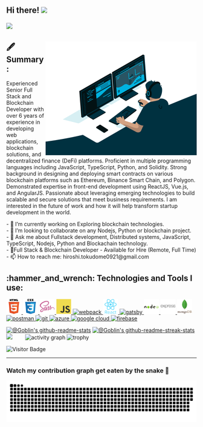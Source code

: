 <h2 align="left">
 <abc>
  <br>Hi there! <img src="https://user-images.githubusercontent.com/42378118/110234147-e3259600-7f4e-11eb-95be-0c4047144dea.gif" width="30"><br>
  <p align="center">
  
  </p>
  </abc>
</h2>
<a href="https://git.io/typing-svg"><img src="https://readme-typing-svg.herokuapp.com/?lines=+Welcome+to+My+GitHub+Profile!;I%20am%20Hiroshi%20Tokudome;Full%20Stack%20Developer;BlockChain%20Developer;6%2B%20years%20of%20Experience;Always%20learning%20new%20stuffs&font=Pacifico&center=true&&&&width="100%"&height=120&color=58a6ff&vCenter=true&size=45%22"></a>
<div align="left">
  <img align="right" alt="Coding" width="400" src="https://github.com/atosguru/atosguru/blob/main/coding.gif?raw=true">
<h2 align="left">🖋 Summary:</h2>
 <p>
Experienced Senior Full Stack and Blockchain Developer with over 6 years of experience in developing web applications, blockchain solutions, and decentralized finance (DeFi) platforms. Proficient in multiple programming languages including JavaScript, TypeScript, Python, and Solidity. Strong background in designing and deploying smart contracts on various blockchain platforms such as Ethereum, Binance Smart Chain, and Polygon. Demonstrated expertise in front-end development using ReactJS, Vue.js, and AngularJS. Passionate about leveraging emerging technologies to build scalable and secure solutions that meet business requirements. I am interested in the future of work and how it will help transform startup development in the world.</p>
<div>- 🔭 I’m currently working on Exploring blockchain technologies.</div>
<div>- 👯 I’m looking to collaborate on any Nodejs, Python or blockchain project.
<div>- 💬 Ask me about Fullstack development, Distributed systems, JavaScript, TypeScript, Nodejs, Python and Blockachain technology.</div>
<div>- 🏅Full Stack & Blockchain Developer - Available for Hire (Remote, Full Time)</div>
<div>- 📫 How to reach me:  hiroshi.tokudome0921@gmail.com</div>
 </div>                       


<h2 align="left">:hammer_and_wrench: Technologies and Tools I use:</h2>
<p align="left">
    <a href="https://www.w3.org/html/" target="_blank"> <img src="https://raw.githubusercontent.com/devicons/devicon/master/icons/html5/html5-original-wordmark.svg" alt="html5" width="40" height="40"/> </a>
    <a href="https://www.w3schools.com/css/" target="_blank"> <img src="https://raw.githubusercontent.com/devicons/devicon/master/icons/css3/css3-original-wordmark.svg" alt="css3" width="40" height="40"/> </a>
<a href="https://sass-lang.com" target="_blank"> <img src="https://raw.githubusercontent.com/devicons/devicon/master/icons/sass/sass-original.svg" alt="sass" width="40" height="40"/> </a>
    <a href="https://developer.mozilla.org/en-US/docs/Web/JavaScript" target="_blank"> <img src="https://raw.githubusercontent.com/devicons/devicon/master/icons/javascript/javascript-original.svg" alt="javascript" width="40" height="40"/> </a>
<a href="https://webpack.js.org/" target="_blank"> <img src="https://www.vectorlogo.zone/logos/js_webpack/js_webpack-icon.svg" alt="webpack" width="40" height="40"/> </a>
<a href="https://reactjs.org/" target="_blank"> <img src="https://raw.githubusercontent.com/devicons/devicon/master/icons/react/react-original-wordmark.svg" alt="react" width="40" height="40"/> </a>
<a href="https://www.gatsbyjs.com/" target="_blank"> <img src="https://www.vectorlogo.zone/logos/gatsbyjs/gatsbyjs-icon.svg" alt="gatsby" width="40" height="40"/> </a>
      <a href="https://nodejs.org" target="_blank"> <img src="https://raw.githubusercontent.com/devicons/devicon/master/icons/nodejs/nodejs-original-wordmark.svg" alt="nodejs" width="40" height="40"/> </a>
    <a href="https://expressjs.com" target="_blank"> <img src="https://raw.githubusercontent.com/devicons/devicon/master/icons/express/express-original-wordmark.svg" alt="express" width="40" height="40"/> </a>
    <a href="https://www.mongodb.com/" target="_blank"> <img src="https://raw.githubusercontent.com/devicons/devicon/master/icons/mongodb/mongodb-original-wordmark.svg" alt="mongodb" width="40" height="40"/> </a>
<a href="https://www.postman.com/" target="_blank"> <img src="https://www.vectorlogo.zone/logos/getpostman/getpostman-icon.svg" alt="postman" width="40" height="40"/> </a>
<a href="https://git-scm.com/" target="_blank"> <img src="https://www.vectorlogo.zone/logos/git-scm/git-scm-icon.svg" alt="git" width="40" height="40"/> </a>
<a href="https://azure.microsoft.com/en-us/" target="_blank"> <img src="https://www.vectorlogo.zone/logos/microsoft_azure/microsoft_azure-icon.svg" alt="azure" width="40" height="40"/> </a>
 <a href="https://cloud.google.com/" target="_blank"> <img src="https://www.vectorlogo.zone/logos/google_cloud/google_cloud-icon.svg" alt="google cloud" width="40" height="40"/> </a>
 <a href="https://firebase.google.com/" target="_blank"> <img src="https://www.vectorlogo.zone/logos/firebase/firebase-icon.svg" alt="firebase" width="40" height="40"/> </a>
    </p>
    
<p align = "center">
  
 <a href="https://github.com/cupidbow20000?tab=repositories"><img src="https://github-readme-stats-one-bice.vercel.app/api?username=cupidbow20000&theme=gotham&show_icons=true&count_private=true&hide_border=true&role=OWNER,ORGANIZATION_MEMBER,COLLABORATOR"  width="49%" alt="@Goblin's github-readme-stats"/></a>
 <a href="https://github.com/cupidbow20000?tab=stars"><img src="https://github-readme-streak-stats.herokuapp.com?user=cupidbow20000&theme=gotham&hide_border=true&date_format=M%20j%5B%2C%20Y%5D"  width="49%" alt="@Goblin's github-readme-streak-stats"/></a>
<a><img width="400" style="margin-right: 30px; width:35%" src="https://github-readme-stats-git-masterrstaa-rickstaa.vercel.app/api/top-langs/?username=cupidbow20000&langs_count=8&layout=compact&theme=vision-friendly-dark&border_radius=7.5" /></a>
<a><img src="https://github-readme-activity-graph.vercel.app/graph?username=cupidbow20000&theme=react-dark&hide_border=true&hide_title=false&area=true&custom_title=Total%20contribution%20graph%20in%20all%20repo" width="63%" alt="activity graph"></a>
![trophy](https://github-profile-trophy.vercel.app/?username=ryo-ma&theme=onedark&row=1&column=9)


![Visitor Badge](https://visitor-badge.laobi.icu/badge?page_id=cupidbow20000)
</p>

---

### Watch my contribution graph get eaten by the snake 🐍

<!-- platane/snk works, it just puts it on a new branch -->
![mishmanners snake gif](https://github.com/mishmanners/MishManners/blob/output/github-contribution-grid-snake.svg)
